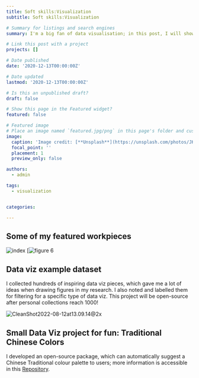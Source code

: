 ```yaml
---
title: Soft skills:Visualization
subtitle: Soft skills:Visualization

# Summary for listings and search engines
summary: I'm a big fan of data visualisation; in this post, I will show some of my featured workpieces and some of my projects for fun in data viz. 

# Link this post with a project
projects: []

# Date published
date: '2020-12-13T00:00:00Z'

# Date updated
lastmod: '2020-12-13T00:00:00Z'

# Is this an unpublished draft?
draft: false

# Show this page in the Featured widget?
featured: false

# Featured image
# Place an image named `featured.jpg/png` in this page's folder and customize its options here.
image:
  caption: 'Image credit: [**Unsplash**](https://unsplash.com/photos/JKUTrJ4vK00)'
  focal_point: ''
  placement: 1
  preview_only: false

authors:
  - admin

tags:
  - visualization


categories:

---
```


## Some of my featured workpieces

![index](https://songshgeo-picgo-1302043007.cos.ap-beijing.myqcloud.com/uPic/index.jpg)
[![figure 6](https://media.springernature.com/lw685/springer-static/image/art%3A10.1007%2Fs13280-020-01350-8/MediaObjects/13280_2020_1350_Fig6_HTML.png)

## Data viz example dataset
I collected hundreds of inspiring data viz pieces, which gave me a lot of ideas when drawing figures in my research. 
I also noted and labelled them for filtering for a specific type of data viz. This project will be open-source after personal collections reach 1000!

![CleanShot2022-08-12at13.09.14@2x](https://songshgeo-picgo-1302043007.cos.ap-beijing.myqcloud.com/uPic/CleanShot%202022-08-12%20at%2013.09.14@2x.png)

## Small Data Viz project for fun: Traditional Chinese Colors

I developed an open-source package, which can automatically suggest a Chinese Traditional colour palette to users; more information is accessible in this [Repository](https://github.com/SongshGeo/Chinese-Traditional-Colors).

